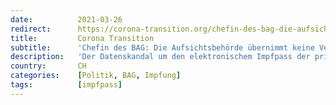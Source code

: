 ```yaml
---
date:          2021-03-26
redirect:      https://corona-transition.org/chefin-des-bag-die-aufsichtsbehorde-ubernimmt-keine-verantwortung-fur-das
title:         Corona Transition
subtitle:      'Chefin des BAG: Die Aufsichtsbehörde übernimmt keine Verantwortung für das Datenleck beim Impfausweis'
description:   'Der Datenskandal um den elektronischem Impfpass der privaten Stiftung «meineimpfungen.ch» machte in den letzten Tagen in der ganzen Schweiz (...)'
country:       CH
categories:    [Politik, BAG, Impfung]
tags:          [impfpass]
---
```

